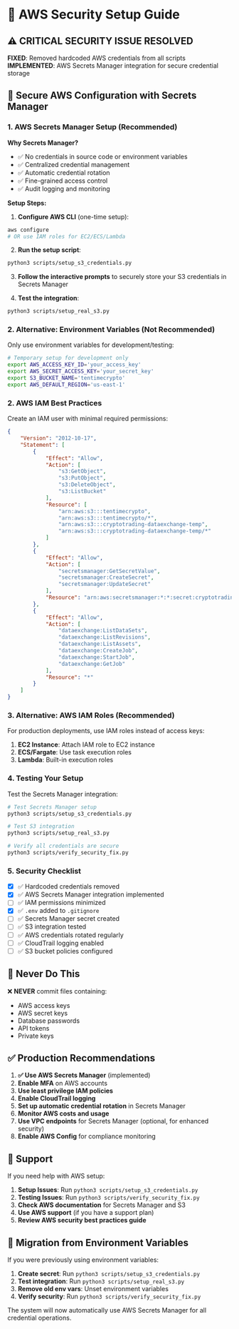 # 🔐 AWS Security Setup Guide

## ⚠️ CRITICAL SECURITY ISSUE RESOLVED

**FIXED**: Removed hardcoded AWS credentials from all scripts
**IMPLEMENTED**: AWS Secrets Manager integration for secure credential storage

## 🔧 Secure AWS Configuration with Secrets Manager

### 1. AWS Secrets Manager Setup (Recommended)

**Why Secrets Manager?**
- ✅ No credentials in source code or environment variables
- ✅ Centralized credential management
- ✅ Automatic credential rotation
- ✅ Fine-grained access control
- ✅ Audit logging and monitoring

**Setup Steps:**

1. **Configure AWS CLI** (one-time setup):
```bash
aws configure
# OR use IAM roles for EC2/ECS/Lambda
```

2. **Run the setup script**:
```bash
python3 scripts/setup_s3_credentials.py
```

3. **Follow the interactive prompts** to securely store your S3 credentials in Secrets Manager

4. **Test the integration**:
```bash
python3 scripts/setup_real_s3.py
```

### 2. Alternative: Environment Variables (Not Recommended)

Only use environment variables for development/testing:

```bash
# Temporary setup for development only
export AWS_ACCESS_KEY_ID='your_access_key'
export AWS_SECRET_ACCESS_KEY='your_secret_key'
export S3_BUCKET_NAME='tentimecrypto'
export AWS_DEFAULT_REGION='us-east-1'
```

### 2. AWS IAM Best Practices

Create an IAM user with minimal required permissions:

```json
{
    "Version": "2012-10-17",
    "Statement": [
        {
            "Effect": "Allow",
            "Action": [
                "s3:GetObject",
                "s3:PutObject",
                "s3:DeleteObject",
                "s3:ListBucket"
            ],
            "Resource": [
                "arn:aws:s3:::tentimecrypto",
                "arn:aws:s3:::tentimecrypto/*",
                "arn:aws:s3:::cryptotrading-dataexchange-temp",
                "arn:aws:s3:::cryptotrading-dataexchange-temp/*"
            ]
        },
        {
            "Effect": "Allow",
            "Action": [
                "secretsmanager:GetSecretValue",
                "secretsmanager:CreateSecret",
                "secretsmanager:UpdateSecret"
            ],
            "Resource": "arn:aws:secretsmanager:*:*:secret:cryptotrading/*"
        },
        {
            "Effect": "Allow",
            "Action": [
                "dataexchange:ListDataSets",
                "dataexchange:ListRevisions",
                "dataexchange:ListAssets",
                "dataexchange:CreateJob",
                "dataexchange:StartJob",
                "dataexchange:GetJob"
            ],
            "Resource": "*"
        }
    ]
}
```

### 3. Alternative: AWS IAM Roles (Recommended)

For production deployments, use IAM roles instead of access keys:

1. **EC2 Instance**: Attach IAM role to EC2 instance
2. **ECS/Fargate**: Use task execution roles
3. **Lambda**: Built-in execution roles

### 4. Testing Your Setup

Test the Secrets Manager integration:

```bash
# Test Secrets Manager setup
python3 scripts/setup_s3_credentials.py

# Test S3 integration
python3 scripts/setup_real_s3.py

# Verify all credentials are secure
python3 scripts/verify_security_fix.py
```

### 5. Security Checklist

- [x] ✅ Hardcoded credentials removed
- [x] ✅ AWS Secrets Manager integration implemented
- [ ] ✅ IAM permissions minimized
- [x] ✅ `.env` added to `.gitignore`
- [ ] ✅ Secrets Manager secret created
- [ ] ✅ S3 integration tested
- [ ] ✅ AWS credentials rotated regularly
- [ ] ✅ CloudTrail logging enabled
- [ ] ✅ S3 bucket policies configured

## 🚨 Never Do This

❌ **NEVER** commit files containing:
- AWS access keys
- AWS secret keys  
- Database passwords
- API tokens
- Private keys

## ✅ Production Recommendations

1. **✅ Use AWS Secrets Manager** (implemented)
2. **Enable MFA** on AWS accounts
3. **Use least privilege IAM policies**
4. **Enable CloudTrail logging**
5. **Set up automatic credential rotation** in Secrets Manager
6. **Monitor AWS costs and usage**
7. **Use VPC endpoints** for Secrets Manager (optional, for enhanced security)
8. **Enable AWS Config** for compliance monitoring

## 📧 Support

If you need help with AWS setup:
1. **Setup Issues**: Run `python3 scripts/setup_s3_credentials.py`
2. **Testing Issues**: Run `python3 scripts/verify_security_fix.py`
3. **Check AWS documentation** for Secrets Manager and S3
4. **Use AWS support** (if you have a support plan)
5. **Review AWS security best practices guide**

## 🔄 Migration from Environment Variables

If you were previously using environment variables:

1. **Create secret**: Run `python3 scripts/setup_s3_credentials.py`
2. **Test integration**: Run `python3 scripts/setup_real_s3.py`
3. **Remove old env vars**: Unset environment variables
4. **Verify security**: Run `python3 scripts/verify_security_fix.py`

The system will now automatically use AWS Secrets Manager for all credential operations.